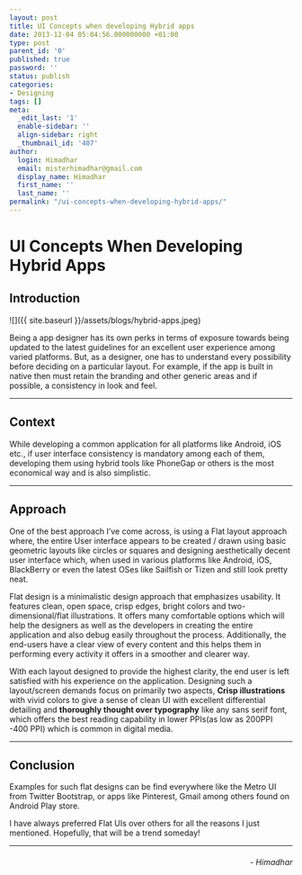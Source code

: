 ```yaml
---
layout: post
title: UI Concepts when developing Hybrid apps
date: 2013-12-04 05:04:56.000000000 +01:00
type: post
parent_id: '0'
published: true
password: ''
status: publish
categories:
- Designing
tags: []
meta:
  _edit_last: '1'
  enable-sidebar: ''
  align-sidebar: right
  _thumbnail_id: '407'
author:
  login: Himadhar
  email: misterhimadhar@gmail.com
  display_name: Himadhar
  first_name: ''
  last_name: ''
permalink: "/ui-concepts-when-developing-hybrid-apps/"
---
```


# UI Concepts When Developing Hybrid Apps

## Introduction

![]({{ site.baseurl }}/assets/blogs/hybrid-apps.jpeg)

Being a app designer has its own perks in terms of exposure towards being updated to the latest guidelines for an excellent user experience among varied platforms. But, as a designer, one has to understand every possibility before deciding on a particular layout. For example, if the app is built in native then must retain the branding and other generic areas and if possible, a consistency in look and feel.

---

## Context

While developing a common application for all platforms like Android, iOS etc., if user interface consistency is mandatory among each of them, developing them using hybrid tools like PhoneGap or others is the most economical way and is also simplistic.

---

## Approach

One of the best approach I’ve come across, is using a Flat layout approach where, the entire User interface appears to be created / drawn using basic geometric layouts like circles or squares and designing aesthetically decent user interface which, when used in various platforms like Android, iOS, BlackBerry or even the latest OSes like Sailfish or Tizen and still look pretty neat.

Flat design is a minimalistic design approach that emphasizes usability. It features clean, open space, crisp edges, bright colors and two-dimensional/flat illustrations. It offers many comfortable options which will help the designers as well as the developers in creating the entire application and also debug easily throughout the process. Additionally, the end-users have a clear view of every content and this helps them in performing every activity it offers in a smoother and clearer way.

With each layout designed to provide the highest clarity, the end user is left satisfied with his experience on the application. Designing such a layout/screen demands focus on primarily two aspects, **Crisp illustrations** with vivid colors to give a sense of clean UI with excellent differential detailing and **thoroughly thought over typography** like any sans serif font, which offers the best reading capability in lower PPIs(as low as 200PPI -400 PPI) which is common in digital media.

---

## Conclusion

Examples for such flat designs can be find everywhere like the Metro UI from Twitter Bootstrap, or apps like Pinterest, Gmail among others found on Android Play store.

I have always preferred Flat UIs over others for all the reasons I just mentioned. Hopefully, that will be a trend someday!

---

<h6 style="text-align: right">
- Himadhar
</h6>
